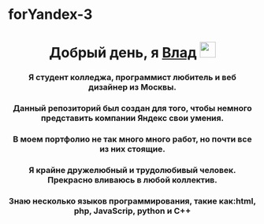 # forYandex-3
<h1 align="center">Добрый день, я <a href="https://daniilshat.ru/" target="_blank">Влад</a> 
<img src="https://github.com/blackcater/blackcater/raw/main/images/Hi.gif" height="32"/></h1>
<h3 align="center">Я студент колледжа, программист любитель и веб дизайнер из Москвы.</h3>
<h3 align="center">Данный репозиторий был создан для того, чтобы немного представить компании Яндекс свои умения.</h3>
<h3 align="center">В моем портфолио не так много много работ, но почти все из них стоящие.</h3>
<h3 align="center">Я крайне дружелюбный и трудолюбивый человек. Прекрасно вливаюсь в любой коллектив.</h3>
<h3 align="center">Знаю несколько языков программирования, такие как:html, php, JavaScrip, python и C++</h3>
